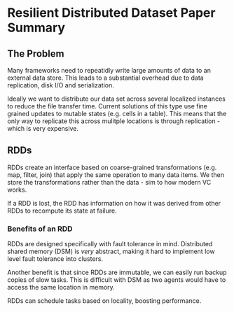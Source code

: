 # Resilient Distributed Dataset Paper Summary

## The Problem

Many frameworks need to repeatidly write large amounts of data to an external data store. This leads to a substantial overhead due to data replication, disk I/O and serialization.

Ideally we want to distribute our data set across several localized instances to reduce the file transfer time. Current solutions of this type use fine grained updates to mutable states (e.g. cells in a table). This means that the only way to replicate this across mulitple locations is through replication - which is very expensive. 

## RDDs

RDDs create an interface based on coarse-grained transformations (e.g. map, filter, join)  that apply the same operation to many data items. We then store the transformations rather than the data - sim to how modern VC works. 

If a RDD is lost, the RDD has information on how it was derived from other RDDs to recompute its state at failure.

### Benefits of an RDD

RDDs are designed specifically with fault tolerance in mind. Distributed shared memory (DSM) is _very_ abstract, making it hard to implement low level fault tolerance into clusters. 

Another benefit is that since RDDs are immutable, we can easily run backup copies of slow tasks. This is difficult with DSM as two agents would have to access the same location in memory.

RDDs can schedule tasks based on locality, boosting performance.




